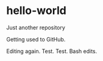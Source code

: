 # hello-world
Just another repository

Getting used to GitHub.

Editing again.
Test.
Test.
Bash edits.
